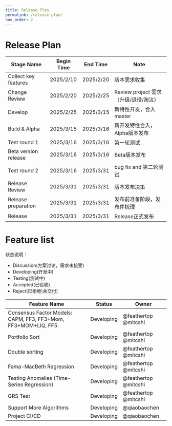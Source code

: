 ```yaml
---
title: Release Plan
permalink: /release-plan/
nav_order: 2
---
```


# Release Plan

| Stage Name                    | Begin Time | End Time  | Note                                               |
| ----------------------------- | ---------- | --------- | -------------------------------------------------- |
| Collect key features          | 2025/2/10  | 2025/2/20 | 版本需求收集|
| Change Review                 | 2025/2/20  | 2025/2/25 | Review project 需求（升级/退役/淘汰）|
| Develop                       | 2025/2/25  | 2025/3/15 | 新特性开发，合入master|
| Build & Alpha                 | 2025/3/15  | 2025/3/16 | 新开发特性合入，Alpha版本发布|
| Test round 1                  | 2025/3/16  | 2025/3/16 | 第一轮测试|
| Beta version release          | 2025/3/16  | 2025/3/16 | Beta版本发布|
| Test round 2                  | 2025/3/16  | 2025/3/31 | bug fix and 第二轮测试|
| Release Review                | 2025/3/31  | 2025/3/31 | 版本发布决策|
| Release preparation           | 2025/3/31  | 2025/3/31 | 发布前准备阶段，发布件梳理|
| Release                       | 2025/3/31  | 2025/3/31 | Release正式发布|





# Feature list

状态说明：

- Discussion(方案讨论，需求未接受)
- Developing(开发中)
- Testing(测试中)
- Accepted(已验收)
- Reject(已拒绝\未交付)


| Feature Name | Status | Owner |
| ------------ | ------ | ----- |
| Consensus Factor Models: CAPM, FF3, FF3+Mom, FF3+MOM+LIQ, FF5 | Developing | @feathertop @mitcshi |
| Portfolio Sort | Developing | @feathertop @mitcshi |
| Double sorting | Developing | @feathertop @mitcshi |
| Fama-MacBeth Regression | Developing | @feathertop @mitcshi |
| Testing Anomalies (Time-Series Regression) | Developing | @feathertop @mitcshi |
| GRS Test | Developing | @feathertop @mitcshi |
| Support More Algorithms | Developing | @qiaobaochen |
| Project CI/CD | Developing | @qiaobaochen |
